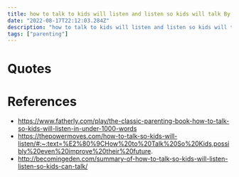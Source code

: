 ```yaml
---
title: how to talk to kids will listen and listen so kids will talk By Adele Faber and Elaine Mazlish summary
date: "2022-08-17T22:12:03.284Z"
description: "how to talk to kids will listen and listen so kids will talk By Adele Faber and Elaine Mazlish summary"
tags: ["parenting"]
---
```



# Quotes


# References
- https://www.fatherly.com/play/the-classic-parenting-book-how-to-talk-so-kids-will-listen-in-under-1000-words
- https://thepowermoves.com/how-to-talk-so-kids-will-listen/#:~:text=%E2%80%9CHow%20to%20Talk%20So%20Kids,possibly%20even%20improve%20their%20future.
- http://becomingeden.com/summary-of-how-to-talk-so-kids-will-listen-listen-so-kids-can-talk/